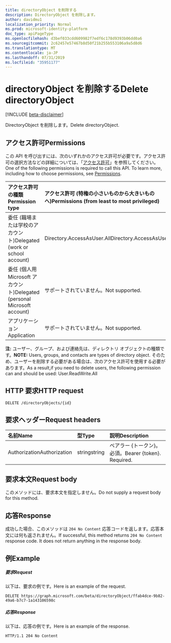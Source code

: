 ```yaml
---
title: directoryObject を削除する
description: DirectoryObject を削除します。
author: davidmu1
localization_priority: Normal
ms.prod: microsoft-identity-platform
doc_type: apiPageType
ms.openlocfilehash: d3bef033cdd609982f7edf6c178d9393b06dd0a6
ms.sourcegitcommit: 2c62457e57467b8d50f21b255b553106a9a5d8d6
ms.translationtype: MT
ms.contentlocale: ja-JP
ms.lasthandoff: 07/31/2019
ms.locfileid: "35951177"
---
```

# <a name="delete-directoryobject"></a><span data-ttu-id="118be-103">directoryObject を削除する</span><span class="sxs-lookup"><span data-stu-id="118be-103">Delete directoryObject</span></span>

[!INCLUDE [beta-disclaimer](../../includes/beta-disclaimer.md)]

<span data-ttu-id="118be-104">DirectoryObject を削除します。</span><span class="sxs-lookup"><span data-stu-id="118be-104">Delete directoryObject.</span></span>
## <a name="permissions"></a><span data-ttu-id="118be-105">アクセス許可</span><span class="sxs-lookup"><span data-stu-id="118be-105">Permissions</span></span>
<span data-ttu-id="118be-p101">この API を呼び出すには、次のいずれかのアクセス許可が必要です。アクセス許可の選択方法などの詳細については、「[アクセス許可](/graph/permissions-reference)」を参照してください。</span><span class="sxs-lookup"><span data-stu-id="118be-p101">One of the following permissions is required to call this API. To learn more, including how to choose permissions, see [Permissions](/graph/permissions-reference).</span></span>


|<span data-ttu-id="118be-108">アクセス許可の種類</span><span class="sxs-lookup"><span data-stu-id="118be-108">Permission type</span></span>      | <span data-ttu-id="118be-109">アクセス許可 (特権の小さいものから大きいものへ)</span><span class="sxs-lookup"><span data-stu-id="118be-109">Permissions (from least to most privileged)</span></span>              |
|:--------------------|:---------------------------------------------------------|
|<span data-ttu-id="118be-110">委任 (職場または学校のアカウント)</span><span class="sxs-lookup"><span data-stu-id="118be-110">Delegated (work or school account)</span></span> | <span data-ttu-id="118be-111">Directory.AccessAsUser.All</span><span class="sxs-lookup"><span data-stu-id="118be-111">Directory.AccessAsUser.All</span></span>    |
|<span data-ttu-id="118be-112">委任 (個人用 Microsoft アカウント)</span><span class="sxs-lookup"><span data-stu-id="118be-112">Delegated (personal Microsoft account)</span></span> | <span data-ttu-id="118be-113">サポートされていません。</span><span class="sxs-lookup"><span data-stu-id="118be-113">Not supported.</span></span>    |
|<span data-ttu-id="118be-114">アプリケーション</span><span class="sxs-lookup"><span data-stu-id="118be-114">Application</span></span> | <span data-ttu-id="118be-115">サポートされていません。</span><span class="sxs-lookup"><span data-stu-id="118be-115">Not supported.</span></span> |

<span data-ttu-id="118be-116">**注:** ユーザー、グループ、および連絡先は、ディレクトリ オブジェクトの種類です。</span><span class="sxs-lookup"><span data-stu-id="118be-116">**NOTE:** Users, groups, and contacts are types of directory object.</span></span> <span data-ttu-id="118be-117">そのため、ユーザーを削除する必要がある場合は、次のアクセス許可を使用する必要があります。</span><span class="sxs-lookup"><span data-stu-id="118be-117">As a result,if you need to delete users, the following permission can and should be used: User.ReadWrite.All</span></span>
## <a name="http-request"></a><span data-ttu-id="118be-118">HTTP 要求</span><span class="sxs-lookup"><span data-stu-id="118be-118">HTTP request</span></span>
<!-- { "blockType": "ignored" } -->
```http
DELETE /directoryObjects/{id}

```
## <a name="request-headers"></a><span data-ttu-id="118be-119">要求ヘッダー</span><span class="sxs-lookup"><span data-stu-id="118be-119">Request headers</span></span>
| <span data-ttu-id="118be-120">名前</span><span class="sxs-lookup"><span data-stu-id="118be-120">Name</span></span>       | <span data-ttu-id="118be-121">型</span><span class="sxs-lookup"><span data-stu-id="118be-121">Type</span></span> | <span data-ttu-id="118be-122">説明</span><span class="sxs-lookup"><span data-stu-id="118be-122">Description</span></span>|
|:---------------|:--------|:----------|
| <span data-ttu-id="118be-123">Authorization</span><span class="sxs-lookup"><span data-stu-id="118be-123">Authorization</span></span>  | <span data-ttu-id="118be-124">string</span><span class="sxs-lookup"><span data-stu-id="118be-124">string</span></span>  | <span data-ttu-id="118be-p103">ベアラー {トークン}。必須。</span><span class="sxs-lookup"><span data-stu-id="118be-p103">Bearer {token}. Required.</span></span> |

## <a name="request-body"></a><span data-ttu-id="118be-127">要求本文</span><span class="sxs-lookup"><span data-stu-id="118be-127">Request body</span></span>
<span data-ttu-id="118be-128">このメソッドには、要求本文を指定しません。</span><span class="sxs-lookup"><span data-stu-id="118be-128">Do not supply a request body for this method.</span></span>

## <a name="response"></a><span data-ttu-id="118be-129">応答</span><span class="sxs-lookup"><span data-stu-id="118be-129">Response</span></span>

<span data-ttu-id="118be-p104">成功した場合、このメソッドは `204 No Content` 応答コードを返します。応答本文には何も返されません。</span><span class="sxs-lookup"><span data-stu-id="118be-p104">If successful, this method returns `204 No Content` response code. It does not return anything in the response body.</span></span>

## <a name="example"></a><span data-ttu-id="118be-132">例</span><span class="sxs-lookup"><span data-stu-id="118be-132">Example</span></span>
##### <a name="request"></a><span data-ttu-id="118be-133">要求</span><span class="sxs-lookup"><span data-stu-id="118be-133">Request</span></span>
<span data-ttu-id="118be-134">以下は、要求の例です。</span><span class="sxs-lookup"><span data-stu-id="118be-134">Here is an example of the request.</span></span>
<!-- {
  "blockType": "request",
  "name": "delete_directoryobject"
}-->
```http
DELETE https://graph.microsoft.com/beta/directoryObject/ffab4dce-9b82-49a6-b7c7-1a143106598c
```
##### <a name="response"></a><span data-ttu-id="118be-135">応答</span><span class="sxs-lookup"><span data-stu-id="118be-135">Response</span></span>
<span data-ttu-id="118be-136">以下は、応答の例です。</span><span class="sxs-lookup"><span data-stu-id="118be-136">Here is an example of the response.</span></span> 
<!-- {
  "blockType": "response",
  "truncated": true
} -->
```http
HTTP/1.1 204 No Content
```

<!-- uuid: 8fcb5dbc-d5aa-4681-8e31-b001d5168d79
2015-10-25 14:57:30 UTC -->
<!--
{
  "type": "#page.annotation",
  "description": "Delete directoryObject",
  "keywords": "",
  "section": "documentation",
  "tocPath": "",
  "suppressions": []
}
-->
